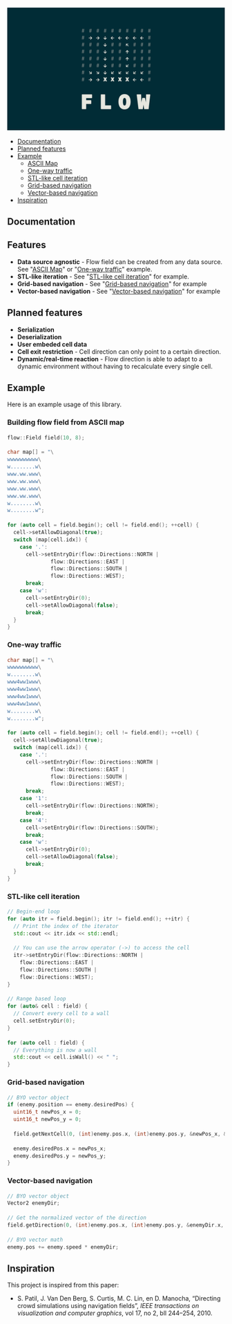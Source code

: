 ![Flow cover image](https://raw.githubusercontent.com/stnKrisna/Flow/master/readme/flow.png)

- [Documentation](#documentation)
- [Planned features](#planned-features)
- [Example](#example)
  - [ASCII Map](#building-flow-field-from-ascii-map)
  - [One-way traffic](#one-way-traffic)
  - [STL-like cell iteration](#stl-like-cell-iteration)
  - [Grid-based navigation](#grid-based-navigation)
  - [Vector-based navigation](#vector-based-navigation)
- [Inspiration](#inspiration)

## Documentation

## Features
- **Data source agnostic** - Flow field can be created from any data source. See "[ASCII Map](#building-flow-field-from-ascii-map)" or "[One-way traffic](#one-way-traffic)" example.
- **STL-like iteration** - See "[STL-like cell iteration](#stl-like-cell-iteration)" for example.
- **Grid-based navigation** - See "[Grid-based navigation](#grid-based-navigation)" for example
- **Vector-based navigation** - See "[Vector-based navigation](#vector-based-navigation)" for example

## Planned features
- **Serialization**
- **Deserialization**
- **User embeded cell data**
- **Cell exit restriction** - Cell direction can only point to a certain direction.
- **Dynamic/real-time reaction** - Flow direction is able to adapt to a dynamic environment without having to recalculate every single cell.

## Example
Here is an example usage of this library.

### Building flow field from ASCII map
```c++
flow::Field field(10, 8);

char map[] = "\
wwwwwwwwww\
w........w\
www.ww.www\
www.ww.www\
www.ww.www\
www.ww.www\
w........w\
w........w";

for (auto cell = field.begin(); cell != field.end(); ++cell) {
  cell->setAllowDiagonal(true);
  switch (map[cell.idx]) {
    case '.':
      cell->setEntryDir(flow::Directions::NORTH |
              flow::Directions::EAST |
              flow::Directions::SOUTH |
              flow::Directions::WEST);
      break;
    case 'w':
      cell->setEntryDir(0);
      cell->setAllowDiagonal(false);
      break;
  }
}
```

### One-way traffic
```c++
char map[] = "\
wwwwwwwwww\
w........w\
www4ww1www\
www4ww1www\
www4ww1www\
www4ww1www\
w........w\
w........w";

for (auto cell = field.begin(); cell != field.end(); ++cell) {
  cell->setAllowDiagonal(true);
  switch (map[cell.idx]) {
    case '.':
      cell->setEntryDir(flow::Directions::NORTH |
              flow::Directions::EAST |
              flow::Directions::SOUTH |
              flow::Directions::WEST);
      break;
    case '1':
      cell->setEntryDir(flow::Directions::NORTH);
      break;
    case '4':
      cell->setEntryDir(flow::Directions::SOUTH);
      break;
    case 'w':
      cell->setEntryDir(0);
      cell->setAllowDiagonal(false);
      break;
  }
}
```

### STL-like cell iteration
```c++
// Begin-end loop
for (auto itr = field.begin(); itr != field.end(); ++itr) {
  // Print the index of the iterator
  std::cout << itr.idx << std::endl;
  
  // You can use the arrow operator (->) to access the cell
  itr->setEntryDir(flow::Directions::NORTH |
    flow::Directions::EAST |
    flow::Directions::SOUTH |
    flow::Directions::WEST);
}

// Range based loop
for (auto& cell : field) {
  // Convert every cell to a wall
  cell.setEntryDir(0);
}

for (auto cell : field) {
  // Everything is now a wall
  std::cout << cell.isWall() << " ";
}
```

### Grid-based navigation
```c++
// BYO vector object
if (enemy.position == enemy.desiredPos) {
  uint16_t newPos_x = 0;
  uint16_t newPos_y = 0;
  
  field.getNextCell(0, (int)enemy.pos.x, (int)enemy.pos.y, &newPos_x, &newPos_y);
  
  enemy.desiredPos.x = newPos_x;
  enemy.desiredPos.y = newPos_y;
}
```

### Vector-based navigation
```c++
// BYO vector object
Vector2 enemyDir;

// Get the normalized vector of the direction
field.getDirection(0, (int)enemy.pos.x, (int)enemy.pos.y, &enemyDir.x, &enemyDir.y);

// BYO vector math
enemy.pos += enemy.speed * enemyDir;
```

## Inspiration
This project is inspired from this paper:

- S. Patil, J. Van Den Berg, S. Curtis, M. C. Lin, en D. Manocha, “Directing crowd simulations using navigation fields”, _IEEE transactions on visualization and computer graphics_, vol 17, no 2, bll 244–254, 2010.
